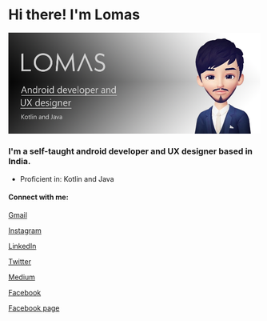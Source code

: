 # Hi there! I'm Lomas

![Frame 242](https://raw.githubusercontent.com/iamlomas/iamlomas/main/iamlomasheader.png)

### **I'm a self-taught android developer and UX designer based in India.**

- Proficient in: Kotlin and Java

#### Connect with me:

<a href="thisislomas@gmail.com"> Gmail </a>

<a href="https://www.instagram.com/i.am.lomas/"> Instagram</a>

<a href="https://www.linkedin.com/in/iamlomas/"> LinkedIn</a>

<a href="https://twitter.com/thisislomas"> Twitter</a>

<a href="https://medium.com/@iamlomas"> Medium</a>

<a href="https://www.facebook.com/thisislomas/"> Facebook</a>

<a href="https://www.facebook.com/itslomas"> Facebook page</a>



<!--
**iamlomas/iamlomas** is a ✨ _special_ ✨ repository because its `README.md` (this file) appears on your GitHub profile.

Here are some ideas to get you started:

- 🔭 I’m currently working on ...
- 🌱 I’m currently learning ...
- 👯 I’m looking to collaborate on ...
- 🤔 I’m looking for help with ...
- 💬 Ask me about ...
- 📫 How to reach me: ...
- 😄 Pronouns: ...
- ⚡ Fun fact: ...
-->

